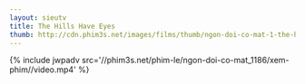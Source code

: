 ```yaml
---
layout: sieutv
title: The Hills Have Eyes
thumb: http://cdn.phim3s.net/images/films/thumb/ngon-doi-co-mat-1-the-hills-have-eyes-1.jpg
---
```

{% include jwpadv src='//phim3s.net/phim-le/ngon-doi-co-mat_1186/xem-phim//video.mp4' %}